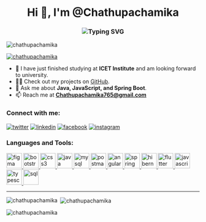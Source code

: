 <h1 align="center">Hi 👋, I'm @Chathupachamika</h1>
<h3 align="center">
  <img src="https://readme-typing-svg.demolab.com?font=Fira+Code&weight=500&size=24&pause=1000&color=blue&center=true&vCenter=true&width=435&lines=Full+Stack+Developer 👨‍💻" alt="Typing SVG">
</h3>

<p align="left"> 
  <img src="https://komarev.com/ghpvc/?username=chathupachamika&label=Profile%20views&color=0e75b6&style=flat" alt="chathupachamika" /> 
</p>

<p align="left"> 
  <a href="https://github.com/ryo-ma/github-profile-trophy">
    <img src="https://github-profile-trophy.vercel.app/?username=chathupachamika&theme=dracula&margin-w=15&no-frame=true" alt="chathupachamika" />
  </a> 
</p>

- 🌱 I have just finished studying at **ICET Institute** and am looking forward to university.
- 👨‍💻 Check out my projects on [GitHub](https://github.com/Chathupachamika).
- 💬 Ask me about **Java, JavaScript, and Spring Boot**.
- 📫 Reach me at **Chathupachamika765@gmail.com**

<h3 align="left">Connect with me:</h3>
<p align="left">
  <a href="https://twitter.com/chathupachamika" target="blank"><img align="center" src="https://img.icons8.com/color/48/000000/twitter.png" alt="twitter" /></a>
  <a href="https://linkedin.com/in/chathupachamika" target="blank"><img align="center" src="https://img.icons8.com/color/48/000000/linkedin.png" alt="linkedin" /></a>
  <a href="https://fb.com/chathupa chamika" target="blank"><img align="center" src="https://img.icons8.com/color/48/000000/facebook.png" alt="facebook" /></a>
  <a href="https://instagram.com/chathupa chamika" target="blank"><img align="center" src="https://img.icons8.com/color/48/000000/instagram.png" alt="instagram" /></a>
</p>

<h3 align="left">Languages and Tools:</h3>
<p align="left">
  <a href="https://www.figma.com" target="_blank" rel="noreferrer">
    <img src="https://img.icons8.com/ios-filled/50/000000/figma.png" alt="figma" width="40" height="40"/>
  </a>
  <a href="https://getbootstrap.com" target="_blank" rel="noreferrer">
    <img src="https://img.icons8.com/color/48/000000/bootstrap.png" alt="bootstrap" width="40" height="40"/>
  </a>
  <a href="https://www.w3schools.com/css/" target="_blank" rel="noreferrer">
    <img src="https://img.icons8.com/color/48/000000/css3.png" alt="css3" width="40" height="40"/>
  </a>
  <a href="https://www.java.com" target="_blank" rel="noreferrer">
    <img src="https://img.icons8.com/color/48/000000/java-coffee-cup-logo.png" alt="java" width="40" height="40"/>
  </a>
  <a href="https://www.mysql.com/" target="_blank" rel="noreferrer">
    <img src="https://img.icons8.com/ios-filled/50/000000/mysql-logo.png" alt="mysql" width="40" height="40"/>
  </a>
  <a href="https://www.postman.com" target="_blank" rel="noreferrer">
    <img src="https://img.icons8.com/dusk/64/000000/postman-api.png" alt="postman" width="40" height="40"/>
  </a>
  <a href="https://angular.io" target="_blank" rel="noreferrer">
    <img src="https://img.icons8.com/color/48/000000/angularjs.png" alt="angular" width="40" height="40"/>
  </a>
  <a href="https://spring.io/projects/spring-boot" target="_blank" rel="noreferrer">
    <img src="https://img.icons8.com/color/48/000000/spring-logo.png" alt="spring boot" width="40" height="40"/>
  </a>
  <a href="https://hibernate.org" target="_blank" rel="noreferrer">
    <img src="https://img.icons8.com/color/48/000000/hibernate.png" alt="hibernate" width="40" height="40"/>
  </a>
  <a href="https://flutter.dev" target="_blank" rel="noreferrer">
    <img src="https://img.icons8.com/ios-filled/50/000000/flutter.png" alt="flutter" width="40" height="40"/>
  </a>
  <a href="https://developer.mozilla.org/en-US/docs/Web/JavaScript" target="_blank" rel="noreferrer">
    <img src="https://img.icons8.com/color/48/000000/javascript.png" alt="javascript" width="40" height="40"/>
  </a>
  <a href="https://www.typescriptlang.org" target="_blank" rel="noreferrer">
    <img src="https://img.icons8.com/ios-filled/50/000000/typescript.png" alt="typescript" width="40" height="40"/>
  </a>
  <a href="https://www.w3schools.com/sql/" target="_blank" rel="noreferrer">
    <img src="https://img.icons8.com/ios-filled/50/000000/sql.png" alt="sql" width="40" height="40"/>
  </a>
</p>

---

<p><img align="left" src="https://github-readme-stats.vercel.app/api/top-langs?username=chathupachamika&show_icons=true&locale=en&layout=compact&theme=radical" alt="chathupachamika" /></p>

<p>&nbsp;<img align="center" src="https://github-readme-stats.vercel.app/api?username=chathupachamika&show_icons=true&locale=en&theme=radical" alt="chathupachamika" /></p>

<p><img align="center" src="https://github-readme-streak-stats.herokuapp.com/?user=chathupachamika&theme=radical" alt="chathupachamika" /></p>

